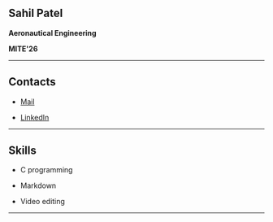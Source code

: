 ## Sahil Patel ## 

**Aeronautical Engineering** 

**MITE'26**
___

## Contacts ##

* [Mail](https://sahilp04a@gmail.com)

* [LinkedIn](https://www.linkedin.com/in/sahil-patel-76683b249)

---

## Skills ## 
 
* C programming

* Markdown

* Video editing

___





